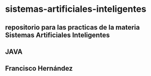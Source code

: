 # sistemas-artificiales-inteligentes
## repositorio para las practicas de la materia Sistemas Artificiales Inteligentes

## JAVA
## Francisco Hernández
